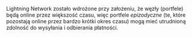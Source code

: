 Lightning Network zostało wdrożone przy założeniu, że węzły (portfele) będą online przez większość czasu, więc portfele _epizodyczne_ (te, które pozostają online przez bardzo krótki okres czasu) mogą mieć utrudnioną zdolność do wysyłania i odbierania płatności.
